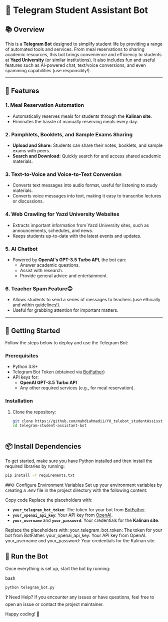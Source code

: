 # 📝 Telegram Student Assistant Bot

## 📚 Overview
This is a **Telegram Bot** designed to simplify student life by providing a range of automated tools and services. From meal reservations to sharing academic resources, this bot brings convenience and efficiency to students at **Yazd University** (or similar institutions). It also includes fun and useful features such as AI-powered chat, text/voice conversions, and even spamming capabilities (use responsibly!).

---

## 🎯 Features
### 1. **Meal Reservation Automation**
- Automatically reserves meals for students through the **Kalinan site**.
- Eliminates the hassle of manually reserving meals every day.

### 2. **Pamphlets, Booklets, and Sample Exams Sharing**
- **Upload and Share:** Students can share their notes, booklets, and sample exams with peers.
- **Search and Download:** Quickly search for and access shared academic materials.

### 3. **Text-to-Voice and Voice-to-Text Conversion**
- Converts text messages into audio format, useful for listening to study materials.
- Converts voice messages into text, making it easy to transcribe lectures or discussions.

### 4. **Web Crawling for Yazd University Websites**
- Extracts important information from Yazd University sites, such as announcements, schedules, and news.
- Keeps students up-to-date with the latest events and updates.

### 5. **AI Chatbot**
- Powered by **OpenAI's GPT-3.5 Turbo API**, the bot can:
  - Answer academic questions.
  - Assist with research.
  - Provide general advice and entertainment.

### 6. **Teacher Spam Feature**😊
- Allows students to send a series of messages to teachers (use ethically and within guidelines!).
- Useful for grabbing attention for important matters.

---

## 🚀 Getting Started
Follow the steps below to deploy and use the Telegram Bot:

### Prerequisites
- Python 3.8+
- Telegram Bot Token (obtained via [BotFather](https://core.telegram.org/bots#botfather))
- API keys for:
  - **OpenAI GPT-3.5 Turbo API**
  - Any other required services (e.g., for meal reservation).

### Installation
1. Clone the repository:
   ```bash
   git clone https://github.com/mahdiahmadii/YU_telebot_studentAssisstant.git
   cd telegram-student-assistant-bot



## 📦 Install Dependencies
To get started, make sure you have Python installed and then install the required libraries by running:

```bash
pip install -r requirements.txt
```
##⚙️ Configure Environment Variables
Set up your environment variables by creating a .env file in the project directory with the following content:


Copy code
Replace the placeholders with:

- **`your_telegram_bot_token`**: The token for your bot from [BotFather](https://core.telegram.org/bots#botfather).
- **`your_openai_api_key`**: Your API key from [OpenAI](https://platform.openai.com/).
- **`your_username`** and **`your_password`**: Your credentials for the **Kalinan site**.

Replace the placeholders with:
your_telegram_bot_token: The token for your bot from BotFather.
your_openai_api_key: Your API key from OpenAI.
your_username and your_password: Your credentials for the Kalinan site.


## 🚀 Run the Bot
Once everything is set up, start the bot by running:

bash
```
python telegram_bot.py
```
❓ Need Help?
If you encounter any issues or have questions, feel free to open an issue or contact the project maintainer.

Happy coding! 🚀







  
